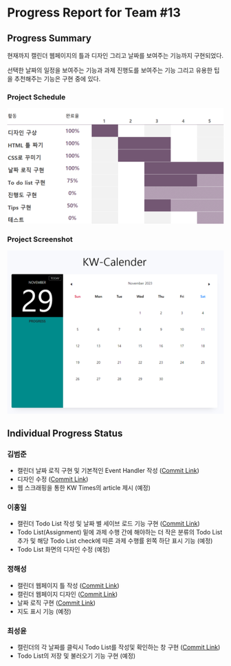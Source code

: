 # Progress Report for Team #13

## Progress Summary 

현재까지 캘린더 웹페이지의 틀과 디자인 그리고 날짜를 보여주는 기능까지 구현되었다. 

선택한 날짜의 일정을 보여주는 기능과 과제 진행도를 보여주는 기능 그리고 유용한 팁을 추천해주는 기능은 구현 중에 있다.

### Project Schedule

![progress image](/image/progress_image.png)

### Project Screenshot

![progress example image](/image/project_example_image.png)

## Individual Progress Status
### 김범준
* 캘린더 날짜 로직 구현 및 기본적인 Event Handler 작성 ([Commit Link](https://github.com/Chunsaeng20/KW-Calendar/commit/25681b908b9b11c0dce880e2d7111cc77f58073b))
* 디자인 수정 ([Commit Link](https://github.com/Chunsaeng20/KW-Calendar/commit/25d7c3c5e2d6ce230a4f0971ebabb7c7e612371b))
* 웹 스크래핑을 통한 KW Times의 article 제시 (예정)

### 이홍일
* 캘린더 Todo List 작성 및 날짜 별 세이브 로드 기능 구현 ([Commit Link](https://github.com/Chunsaeng20/KW-Calendar/commit/b8ef2063f1bcadb7d7d0fc16f80c363b9c7285ae))
* Todo List(Assignment) 밑에 과제 수행 간에 해야하는 더 작은 분류의 Todo List 추가 및 해당 Todo List check에 따른 과제 수행률 왼쪽 하단 표시 기능 (예정)
* Todo List 화면의 디자인 수정 (예정)

### 정해성
* 캘린더 웹페이지 틀 작성 ([Commit Link](https://github.com/Chunsaeng20/KW-Calendar/commit/c64fb9852897f507b338f46aa9825cd19363e0c5))
* 캘린더 웹페이지 디자인 ([Commit Link](https://github.com/Chunsaeng20/KW-Calendar/commit/568539a3e1a72e619f8f4fc2b752bea284d85948))
* 날짜 로직 구현 ([Commit Link](https://github.com/Chunsaeng20/KW-Calendar/commit/39e50e82a6929a4b268b48c99b508b653ddb2b56))
* 지도 표시 기능 (예정)

### 최성윤
* 캘린더의 각 날짜를 클릭시 Todo List를 작성및 확인하는 창 구현 ([Commit Link](https://github.com/Chunsaeng20/KW-Calendar/commit/4f653fde4bca31a322d088b7357263734028c38d))
* Todo List의 저장 및 불러오기 기능 구현 (예정)
